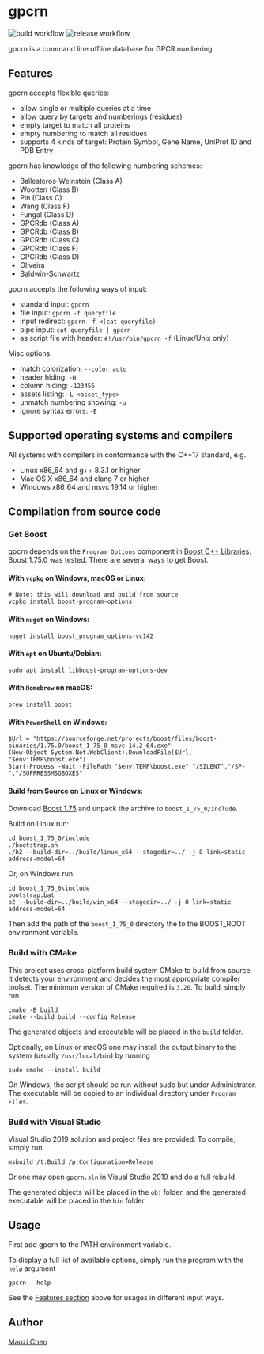 gpcrn
=====
![build workflow](https://github.com/stcmz/gpcrn/actions/workflows/build.yml/badge.svg)
![release workflow](https://github.com/stcmz/gpcrn/actions/workflows/release.yml/badge.svg)

gpcrn is a command line offline database for GPCR numbering.


Features
--------

gpcrn accepts flexible queries:
* allow single or multiple queries at a time
* allow query by targets and numberings (residues)
* empty target to match all proteins
* empty numbering to match all residues
* supports 4 kinds of target: Protein Symbol, Gene Name, UniProt ID and PDB Entry

gpcrn has knowledge of the following numbering schemes:
* Ballesteros-Weinstein (Class A)
* Wootten (Class B)
* Pin (Class C)
* Wang (Class F)
* Fungal (Class D)
* GPCRdb (Class A)
* GPCRdb (Class B)
* GPCRdb (Class C)
* GPCRdb (Class F)
* GPCRdb (Class D)
* Oliveira
* Baldwin-Schwartz

gpcrn accepts the following ways of input:
* standard input: `gpcrn`
* file input: `gpcrn -f queryfile`
* input redirect: `gpcrn -f <(cat queryfile)`
* pipe input: `cat queryfile | gpcrn`
* as script file with header: `#!/usr/bin/gpcrn -f` (Linux/Unix only)

Misc options:
* match colorization: `--color auto`
* header hiding: `-H`
* column hiding: `-123456`
* assets listing: `-L <asset_type>`
* unmatch numbering showing: `-u`
* ignore syntax errors: `-E`


Supported operating systems and compilers
-----------------------------------------

All systems with compilers in conformance with the C++17 standard, e.g.
* Linux x86_64 and g++ 8.3.1 or higher
* Mac OS X x86_64 and clang 7 or higher
* Windows x86_64 and msvc 19.14 or higher


Compilation from source code
----------------------------

### Get Boost

gpcrn depends on the `Program Options` component in [Boost C++ Libraries]. Boost 1.75.0 was tested. There are several ways to get Boost.

#### With `vcpkg` on Windows, macOS or Linux:
```
# Note: this will download and build from source
vcpkg install boost-program-options
```

#### With `nuget` on Windows:
```
nuget install boost_program_options-vc142
```

#### With `apt` on Ubuntu/Debian:
```
sudo apt install libboost-program-options-dev
```

#### With `Homebrew` on macOS:
```
brew install boost
```

#### With `PowerShell` on Windows:
```
$Url = "https://sourceforge.net/projects/boost/files/boost-binaries/1.75.0/boost_1_75_0-msvc-14.2-64.exe"
(New-Object System.Net.WebClient).DownloadFile($Url, "$env:TEMP\boost.exe")
Start-Process -Wait -FilePath "$env:TEMP\boost.exe" "/SILENT","/SP-","/SUPPRESSMSGBOXES"
```

#### Build from Source on Linux or Windows:

Download [Boost 1.75] and unpack the archive to `boost_1_75_0/include`.

Build on Linux run:
```
cd boost_1_75_0/include
./bootstrap.sh
./b2 --build-dir=../build/linux_x64 --stagedir=../ -j 8 link=static address-model=64
```

Or, on Windows run:
```
cd boost_1_75_0\include
bootstrap.bat
b2 --build-dir=../build/win_x64 --stagedir=../ -j 8 link=static address-model=64
```

Then add the path of the `boost_1_75_0` directory the to the BOOST_ROOT environment variable.

### Build with CMake

This project uses cross-platform build system CMake to build from source. It detects your environment and decides the most appropriate compiler toolset. The minimum version of CMake required is `3.20`. To build, simply run
```
cmake -B build
cmake --build build --config Release
```

The generated objects and executable will be placed in the `build` folder.

Optionally, on Linux or macOS one may install the output binary to the system (usually `/usr/local/bin`) by running
```
sudo cmake --install build
```

On Windows, the script should be run without sudo but under Administrator. The executable will be copied to an individual directory under `Program Files`.


### Build with Visual Studio

Visual Studio 2019 solution and project files are provided. To compile, simply run
```
msbuild /t:Build /p:Configuration=Release
```

Or one may open `gpcrn.sln` in Visual Studio 2019 and do a full rebuild.

The generated objects will be placed in the `obj` folder, and the generated executable will be placed in the `bin` folder.


Usage
-----

First add gpcrn to the PATH environment variable.

To display a full list of available options, simply run the program with the `--help` argument
```
gpcrn --help
```

See the [Features section](#features) above for usages in different input ways.


Author
--------------

[Maozi Chen]


[Boost C++ Libraries]: https://www.boost.org
[Maozi Chen]: https://www.linkedin.com/in/maozichen/
[Boost 1.75]: https://www.boost.org/users/history/version_1_75_0.html
